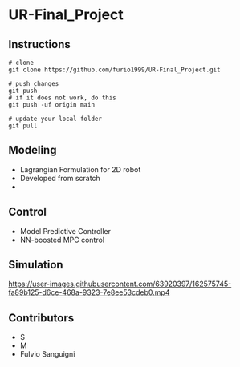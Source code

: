 # UR-Final_Project

## Instructions
```
# clone
git clone https://github.com/furio1999/UR-Final_Project.git
```

```
# push changes
git push
# if it does not work, do this
git push -uf origin main
```

```
# update your local folder
git pull
```

## Modeling
- Lagrangian Formulation for 2D robot
- Developed from scratch
- 
## Control
- Model Predictive Controller
- NN-boosted MPC control

## Simulation


https://user-images.githubusercontent.com/63920397/162575745-fa89b125-d6ce-468a-9323-7e8ee53cdeb0.mp4



## Contributors
- S
- M
- Fulvio Sanguigni
